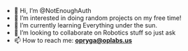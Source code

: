 - 👋 Hi, I’m @NotEnoughAuth
- 👀 I’m interested in doing random projects on my free time!
- 🌱 I’m currently learning Everything under the sun.
- 💞️ I’m looking to collaborate on Robotics stuff so just ask
- 📫 How to reach me: <strong>opryga@oplabs.us

<!---
NotEnoughAuth/NotEnoughAuth is a ✨ special ✨ repository because its `README.md` (this file) appears on your GitHub profile.
You can click the Preview link to take a look at your changes.
--->
